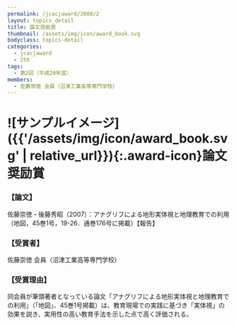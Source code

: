 ```yaml
---
permalink: /jcacjaward/2008/2
layout: topics_detail
title: 論文奨励賞
thumbnail: /assets/img/icon/award_book.svg
bodyclass: topics-detail
categories:
  - jcacjaward
  - 2th
tags:
  - 第2回（平成20年度）
members:
  - 佐藤崇徳 会員（沼津工業高等専門学校）
---
```


# ![サンプルイメージ]({{'/assets/img/icon/award_book.svg' | relative_url}}){:.award-icon}論文奨励賞

### 【論文】

佐藤崇徳・後藤秀昭（2007）：アナグリフによる地形実体視と地理教育での利用（地図，45巻1号，19-26．通巻176号に掲載）【報告】

### 【受賞者】

佐藤崇徳 会員（沼津工業高等専門学校）

### 【受賞理由】

同会員が筆頭著者となっている論文「アナグリフによる地形実体視と地理教育での利用」（「地図」、45巻1号掲載）は、教育現場での実践に基づき「実体視」の効果を説き、実用性の高い教育手法を示した点で高く評価される。
